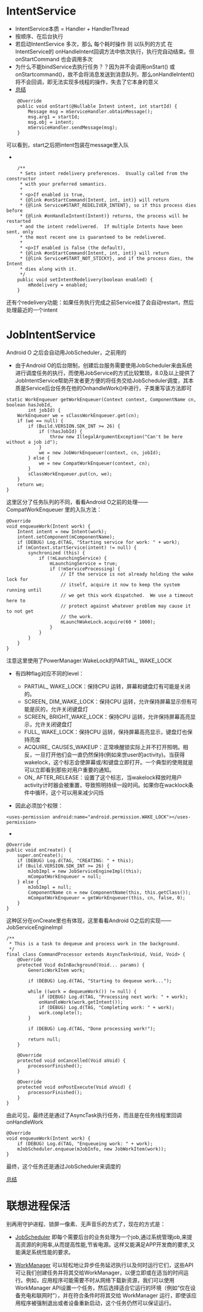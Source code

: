 IntentService
===
* IntentService本质 = Handler + HandlerThread
* 按顺序、在后台执行
* 若启动IntentService 多次，那么 每个耗时操作 则 以队列的方式 在 IntentService的 onHandleIntent回调方法中依次执行，执行完自动结束。但onStartCommand 也会调用多次
* 为什么不能bindService去执行任务？？因为并不会调用onStart() 或 onStartcommand()，故不会将消息发送到消息队列，那么onHandleIntent()将不会回调，即无法实现多线程的操作，失去了它本身的意义
* [总结](https://www.jianshu.com/p/8a3c44a9173a)


```
    @Override
    public void onStart(@Nullable Intent intent, int startId) {
        Message msg = mServiceHandler.obtainMessage();
        msg.arg1 = startId;
        msg.obj = intent;
        mServiceHandler.sendMessage(msg);
    }

```
可以看到，start之后把intent包装在message里入队

-

```
    /**
     * Sets intent redelivery preferences.  Usually called from the constructor
     * with your preferred semantics.
     *
     * <p>If enabled is true,
     * {@link #onStartCommand(Intent, int, int)} will return
     * {@link Service#START_REDELIVER_INTENT}, so if this process dies before
     * {@link #onHandleIntent(Intent)} returns, the process will be restarted
     * and the intent redelivered.  If multiple Intents have been sent, only
     * the most recent one is guaranteed to be redelivered.
     *
     * <p>If enabled is false (the default),
     * {@link #onStartCommand(Intent, int, int)} will return
     * {@link Service#START_NOT_STICKY}, and if the process dies, the Intent
     * dies along with it.
     */
    public void setIntentRedelivery(boolean enabled) {
        mRedelivery = enabled;
    }

```
还有个redelivery功能：如果任务执行完成之前Service挂了会自动restart，然后处理最近的一个intent


JobIntentService
===
Android O 之后会自动用JobScheduler，之前用的
* 由于Android O的后台限制，创建后台服务需要使用JobScheduler来由系统进行调度任务的执行，而使用JobService的方式比较繁琐，8.0及以上提供了JobIntentService帮助开发者更方便的将任务交给JobScheduler调度，其本质是Service后台任务在他的OnhandleWork()中进行，子类重写该方法即可


```
static WorkEnqueuer getWorkEnqueuer(Context context, ComponentName cn, boolean hasJobId,
        int jobId) {
    WorkEnqueuer we = sClassWorkEnqueuer.get(cn);
    if (we == null) {
        if (Build.VERSION.SDK_INT >= 26) {
            if (!hasJobId) {
                throw new IllegalArgumentException("Can't be here without a job id");
            }
            we = new JobWorkEnqueuer(context, cn, jobId);
        } else {
            we = new CompatWorkEnqueuer(context, cn);
        }
        sClassWorkEnqueuer.put(cn, we);
    }
    return we;
}
```

这里区分了任务队列的不同，看看Android O之前的处理——CompatWorkEnqueuer 里的入队方法：

```
@Override
void enqueueWork(Intent work) {
    Intent intent = new Intent(work);
    intent.setComponent(mComponentName);
    if (DEBUG) Log.d(TAG, "Starting service for work: " + work);
    if (mContext.startService(intent) != null) {
        synchronized (this) {
            if (!mLaunchingService) {
                mLaunchingService = true;
                if (!mServiceProcessing) {
                    // If the service is not already holding the wake lock for
                    // itself, acquire it now to keep the system running until
                    // we get this work dispatched.  We use a timeout here to
                    // protect against whatever problem may cause it to not get
                    // the work.
                    mLaunchWakeLock.acquire(60 * 1000);
                }
            }
        }
    }
}
```
注意这里使用了PowerManager.WakeLock的PARTIAL_ WAKE_LOCK

 * 有四种flag对应不同的level：
 	* PARTIAL_ WAKE_LOCK：保持CPU 运转，屏幕和键盘灯有可能是关闭的。
 	* SCREEN_ DIM_WAKE_LOCK：保持CPU 运转，允许保持屏幕显示但有可能是灰的，允许关闭键盘灯
	* SCREEN_ BRIGHT_WAKE_LOCK：保持CPU 运转，允许保持屏幕高亮显示，允许关闭键盘灯
	* FULL_ WAKE_LOCK：保持CPU 运转，保持屏幕高亮显示，键盘灯也保持亮度
	* ACQUIRE_ CAUSES_WAKEUP：正常唤醒锁实际上并不打开照明。相反，一旦打开他们会一直仍然保持(例如来世user的activity)。当获得wakelock，这个标志会使屏幕或/和键盘立即打开。一个典型的使用就是可以立即看到那些对用户重要的通知。
	* ON_ AFTER_RELEASE：设置了这个标志，当wakelock释放时用户activity计时器会被重置，导致照明持续一段时间。如果你在wacklock条件中循环，这个可以用来减少闪烁 
 
 * 因此必须加个权限：
```
<uses-permission android:name="android.permission.WAKE_LOCK"></uses-permission>
```

-

```
@Override
public void onCreate() {
    super.onCreate();
    if (DEBUG) Log.d(TAG, "CREATING: " + this);
    if (Build.VERSION.SDK_INT >= 26) {
        mJobImpl = new JobServiceEngineImpl(this);
        mCompatWorkEnqueuer = null;
    } else {
        mJobImpl = null;
        ComponentName cn = new ComponentName(this, this.getClass());
        mCompatWorkEnqueuer = getWorkEnqueuer(this, cn, false, 0);
    }
}
```
这种区分在onCreate里也有体现，这里看看Android O之后的实现——JobServiceEngineImpl

```
/**
 * This is a task to dequeue and process work in the background.
 */
final class CommandProcessor extends AsyncTask<Void, Void, Void> {
    @Override
    protected Void doInBackground(Void... params) {
        GenericWorkItem work;

        if (DEBUG) Log.d(TAG, "Starting to dequeue work...");

        while ((work = dequeueWork()) != null) {
            if (DEBUG) Log.d(TAG, "Processing next work: " + work);
            onHandleWork(work.getIntent());
            if (DEBUG) Log.d(TAG, "Completing work: " + work);
            work.complete();
        }

        if (DEBUG) Log.d(TAG, "Done processing work!");

        return null;
    }

    @Override
    protected void onCancelled(Void aVoid) {
        processorFinished();
    }

    @Override
    protected void onPostExecute(Void aVoid) {
        processorFinished();
    }
}
```
由此可见，最终还是通过了AsyncTask执行任务，而且是在任务线程里回调onHandleWork

```
@Override
void enqueueWork(Intent work) {
    if (DEBUG) Log.d(TAG, "Enqueueing work: " + work);
    mJobScheduler.enqueue(mJobInfo, new JobWorkItem(work));
}
```
最终，这个任务还是通过JobScheduler来调度的

[总结](https://blog.csdn.net/houson_c/article/details/78461751)


# 联想进程保活

别再用守护进程、锁屏一像素、无声音乐的方式了，现在的方式是：

 * [JobScheduler](https://www.aliyun.com/jiaocheng/15370.html) 即每个需要后台的业务处理为一个job,通过系统管理job,来提高资源的利用率,从而提高性能,节省电源。这样又能满足APP开发商的要求,又能满足系统性能的要求。

 * [WorkManager](https://blog.csdn.net/guiying712/article/details/80386338) 可以轻松地让异步任务延迟执行以及何时运行它们，这些API可让我们创建任务并将其交给WorkManager，以便立即或在适当的时间运行。例如，应用程序可能需要不时从网络下载新资源，我们可以使用WorkManager API设置一个任务，然后选择适合它运行的环境（例如“仅在设备充电和联网时”），并在符合条件时将其交给 WorkManager 运行，即使该应用程序被强制退出或者设备重新启动，这个任务仍然可以保证运行。